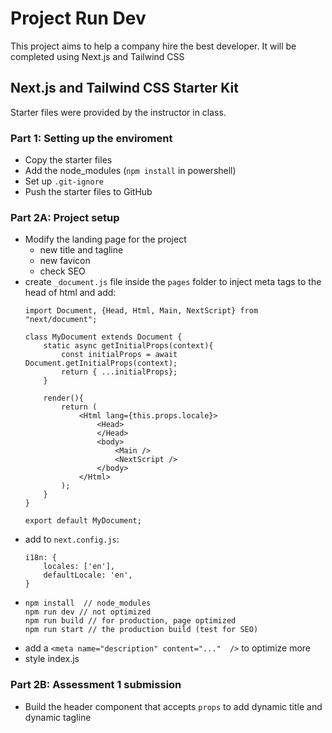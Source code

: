 # Project Run Dev
This project aims to help a company hire the best developer.
It will be completed using Next.js and Tailwind CSS
## Next.js and Tailwind CSS Starter Kit
Starter files were provided by the instructor in class. 
### Part 1: Setting up the enviroment
*   Copy the starter files
*   Add the node_modules (`npm install` in powershell) 
*   Set up `.git-ignore`
*   Push the starter files to GitHub
### Part 2A: Project setup 
*   Modify the landing page for the project
    * new title and tagline
    * new favicon
    * check SEO
*   create `_document.js` file inside the  `pages` folder to inject meta tags to the head of html and add: 
    ```
    import Document, {Head, Html, Main, NextScript} from "next/document";

    class MyDocument extends Document {
        static async getInitialProps(context){
            const initialProps = await Document.getInitialProps(context);
            return { ...initialProps};
        }

        render(){
            return (
                <Html lang={this.props.locale}>
                    <Head>
                    </Head>
                    <body>
                        <Main />
                        <NextScript />
                    </body>
                </Html>
            );
        }
    }

    export default MyDocument;
    ```
*   add to `next.config.js`:
    ```
    i18n: {
        locales: ['en'],
        defaultLocale: 'en',
    }
    ```
*   ```
    npm install  // node_modules
    npm run dev // not optimized
    npm run build // for production, page optimized
    npm run start // the production build (test for SEO)
*   add a `<meta name="description" content="..."  />` to optimize more
*   style index.js
### Part 2B: Assessment 1 submission
*   Build the header component that accepts `props` to add dynamic title and dynamic tagline

